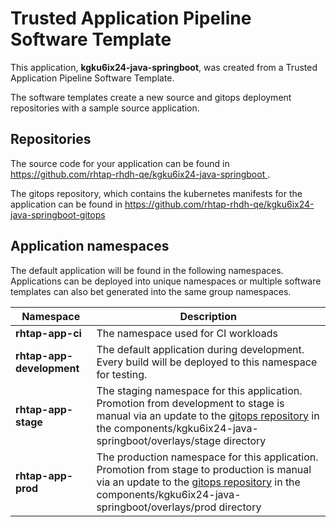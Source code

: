 # Trusted Application Pipeline Software Template

This application, **kgku6ix24-java-springboot**, was created from a Trusted Application Pipeline Software Template.

The software templates create a new source and gitops deployment repositories with a sample source application. 

## Repositories

The source code for your application can be found in [https://github.com/rhtap-rhdh-qe/kgku6ix24-java-springboot ](https://github.com/rhtap-rhdh-qe/kgku6ix24-java-springboot ).
 
The gitops repository, which contains the kubernetes manifests for the application can be found in 
[https://github.com/rhtap-rhdh-qe/kgku6ix24-java-springboot-gitops ](https://github.com/rhtap-rhdh-qe/kgku6ix24-java-springboot-gitops ) 

## Application namespaces 

The default application will be found in the following namespaces. Applications can be deployed into unique namespaces or multiple software templates can also bet generated into the same group namespaces.  

|  Namespace   |  Description   |  
| -------- | -------- |
| **rhtap-app-ci** | The namespace used for CI workloads |
| **rhtap-app-development** | The default application during development. Every build will be deployed to this namespace for testing. |
| **rhtap-app-stage** | The staging namespace for this application. Promotion from development to stage is manual via an update to the [gitops repository](https://github.com/rhtap-rhdh-qe/kgku6ix24-java-springboot-gitops ) in the components/kgku6ix24-java-springboot/overlays/stage directory |
| **rhtap-app-prod** | The production namespace for this application. Promotion from stage to production is manual via an update to the [gitops repository](https://github.com/rhtap-rhdh-qe/kgku6ix24-java-springboot-gitops ) in the components/kgku6ix24-java-springboot/overlays/prod directory |